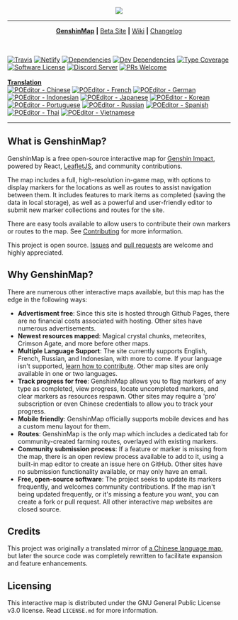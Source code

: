 <p align='center'><img src="https://raw.githubusercontent.com/GenshinMap/genshinmap.github.io/master/assets/Social.png"></p>

* * *

<p align='center'>
<a href="https://genshinmap.github.io/"><b>GenshinMap</b></a>
<b>|</b>
<a href="https://genshin-map-beta.netlify.app/">Beta Site</a>
<b>|</b>
<a href="https://github.com/GenshinMap/genshinmap.github.io/wiki">Wiki</a>
<b>|</b>
<a href="https://github.com/GenshinMap/genshinmap.github.io/blob/master/CHANGELOG.md">Changelog</a>

  <br/><br/>
<a href="https://travis-ci.org/github/GenshinMap/genshinmap.github.io/"><img src="https://travis-ci.org/GenshinMap/genshinmap.github.io.svg?branch=master" alt="Travis"/></a>
<a href="https://genshin-map-beta.netlify.app/"><img src="https://img.shields.io/netlify/e37c5eca-62e5-480d-922b-301ab8c4994a?label=beta%20build" alt="Netlify"/></a>
<a href="https://david-dm.org/GenshinMap/genshinmap.github.io"><img src="https://david-dm.org/GenshinMap/genshinmap.github.io.svg" alt="Dependencies"/></a>
<a href="https://david-dm.org/GenshinMap/genshinmap.github.io#info=devDependencies"><img src="https://david-dm.org/plantain-00/type-coverage/dev-status.svg" alt="Dev Dependencies"/></a>
<a href="https://github.com/GenshinMap/genshinmap.github.io/"><img src="https://img.shields.io/badge/dynamic/json.svg?label=type-coverage&prefix=%E2%89%A5&suffix=%&query=$.typeCoverage.atLeast&uri=https%3A%2F%2Fraw.githubusercontent.com%2FGenshinMap%2Fgenshinmap.github.io%2Fmaster%2Fpackage.json" alt="Type Coverage"></a>
<a href="https://github.com/GenshinMap/genshinmap.github.io/blob/master/LICENSE.md"><img src="https://img.shields.io/badge/license-GPLv3-green.svg" alt="Software License"/></a>
<a href="https://discord.gg/dF6VTFr9jK"><img src="https://img.shields.io/discord/807068732567453726?label=discord&logo=discord&logoColor=738adb" alt="Discord Server"/></a>
<a href="https://github.com/GenshinMap/genshinmap.github.io/wiki/Contributing"><img src="https://img.shields.io/badge/PRs-welcome-brightgreen.svg" alt="PRs Welcome"/></a>
  <br/><br/>
<b><a href="https://poeditor.com/projects/view?id=394831">Translation</a></b>
  <br/>
<a href="https://poeditor.com/join/project?hash=VNGpBHcrB0"><img src="https://img.shields.io/poeditor/progress/394831/zh-CN?token=1362c61f5ab09d3fb015f19e77e437f1" alt="POEditor - Chinese"/></a>
<a href="https://poeditor.com/join/project?hash=VNGpBHcrB0"><img src="https://img.shields.io/poeditor/progress/394831/fr?token=1362c61f5ab09d3fb015f19e77e437f1" alt="POEditor - French"/></a>
<a href="https://poeditor.com/join/project?hash=VNGpBHcrB0"><img src="https://img.shields.io/poeditor/progress/394831/de?token=1362c61f5ab09d3fb015f19e77e437f1" alt="POEditor - German"/></a>
<a href="https://poeditor.com/join/project?hash=VNGpBHcrB0"><img src="https://img.shields.io/poeditor/progress/394831/id?token=1362c61f5ab09d3fb015f19e77e437f1" alt="POEditor - Indonesian"/></a>
<a href="https://poeditor.com/join/project?hash=VNGpBHcrB0"><img src="https://img.shields.io/poeditor/progress/394831/ja?token=1362c61f5ab09d3fb015f19e77e437f1" alt="POEditor - Japanese"/></a>
<a href="https://poeditor.com/join/project?hash=VNGpBHcrB0"><img src="https://img.shields.io/poeditor/progress/394831/ko?token=1362c61f5ab09d3fb015f19e77e437f1" alt="POEditor - Korean"/></a>
<a href="https://poeditor.com/join/project?hash=VNGpBHcrB0"><img src="https://img.shields.io/poeditor/progress/394831/pt?token=1362c61f5ab09d3fb015f19e77e437f1" alt="POEditor - Portuguese"/></a>
<a href="https://poeditor.com/join/project?hash=VNGpBHcrB0"><img src="https://img.shields.io/poeditor/progress/394831/ru?token=1362c61f5ab09d3fb015f19e77e437f1" alt="POEditor - Russian"/></a>
<a href="https://poeditor.com/join/project?hash=VNGpBHcrB0"><img src="https://img.shields.io/poeditor/progress/394831/es?token=1362c61f5ab09d3fb015f19e77e437f1" alt="POEditor - Spanish"/></a>
<a href="https://poeditor.com/join/project?hash=VNGpBHcrB0"><img src="https://img.shields.io/poeditor/progress/394831/th?token=1362c61f5ab09d3fb015f19e77e437f1" alt="POEditor - Thai"/></a>
<a href="https://poeditor.com/join/project?hash=VNGpBHcrB0"><img src="https://img.shields.io/poeditor/progress/394831/vi?token=1362c61f5ab09d3fb015f19e77e437f1" alt="POEditor - Vietnamese"/></a>

</p>

* * *

## What is GenshinMap?

GenshinMap is a free open-source interactive map for [Genshin Impact](https://genshin.mihoyo.com/), powered by React, [LeafletJS](https://leafletjs.com/reference-1.7.1.html), and community contributions.

The map includes a full, high-resolution in-game map, with options to display markers for the locations as well as routes to assist navigation between them. It includes features to mark items as completed (saving the data in local storage), as well as a powerful and user-friendly editor to submit new marker collections and routes for the site.

There are easy tools available to allow users to contribute their own markers or routes to the map. See [Contributing](https://github.com/GenshinMap/genshinmap.github.io/wiki/Contributing) for more information.

This project is open source. [Issues](https://github.com/GenshinMap/genshinmap.github.io/issues) and [pull requests](https://github.com/GenshinMap/genshinmap.github.io/pulls) are welcome and highly appreciated.

## Why GenshinMap?

There are numerous other interactive maps available, but this map has the edge in the following ways:

-   **Advertisment free**: Since this site is hosted through Github Pages, there are no financial costs associated with hosting. Other sites have numerous advertisements.
-   **Newest resources mapped**: Magical crystal chunks, meteorites, Crimson Agate, and more before other maps.
-   **Multiple Language Support**: The site currently supports English, French, Russian, and Indonesian, with more to come. If your language isn't supported, [learn how to contribute](https://github.com/GenshinMap/genshinmap.github.io/wiki/Contributing#how-to-localize-the-site). Other map sites are only available in one or two languages.
-   **Track progress for free**: GenshinMap allows you to flag markers of any type as completed, view progress, locate uncompleted markers, and clear markers as resources respawn. Other sites may require a 'pro' subscription or even Chinese credentials to allow you to track your progress.
-   **Mobile friendly**: GenshinMap officially supports mobile devices and has a custom menu layout for them.
-   **Routes**: GenshinMap is the only map which includes a dedicated tab for community-created farming routes, overlayed with existing markers.
-   **Community submission process**: If a feature or marker is missing from the map, there is an open review process available to add to it, using a built-in map editor to create an issue here on GitHub. Other sites have no submission functionality available, or may only have an email.
-   **Free, open-source software**: The project seeks to update its markers frequently, and welcomes community contributions. If the map isn't being updated frequently, or it's missing a feature you want, you can create a fork or pull request. All other interactive map websites are closed source.

## Credits

This project was originally a translated mirror of [a Chinese language map](http://www.yuanshen.site/), but later the source code was completely rewritten to facilitate expansion and feature enhancements.

## Licensing

This interactive map is distributed under the GNU General Public License v3.0 license. Read `LICENSE.md` for more information.

